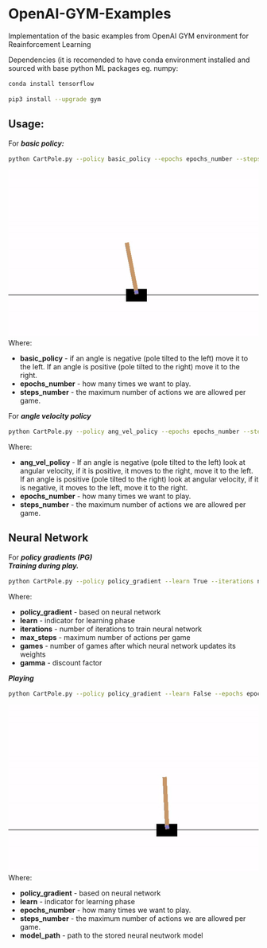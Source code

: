 # OpenAI-GYM-Examples
Implementation of the basic examples from OpenAI GYM environment for Reainforcement Learning  

Dependencies (it is recomended to have conda environment installed and sourced with base python ML packages eg. numpy:  
```bash
conda install tensorflow
```  
```bash
pip3 install --upgrade gym
```  

## Usage:

For ***basic policy:***
```bash
python CartPole.py --policy basic_policy --epochs epochs_number --steps steps_number
```  
![Alt Text](https://github.com/amasend/OpenAI-GYM-Examples/blob/master/Cart%20Pole%20example/pictures/CartPole_basic.gif)
Where:

 - **basic_policy** - if an angle is negative (pole tilted to the left) move it to the left.  If an angle is positive (pole tilted to the right) move it to the right.
 - **epochs_number** - how many times we want to play.
 - **steps_number** - the maximum number of actions we are allowed per game.

For ***angle velocity policy***
```bash
python CartPole.py --policy ang_vel_policy --epochs epochs_number --steps steps_number
```  
Where:

 - **ang_vel_policy** - If an angle is negative (pole tilted to the left) look at angular velocity, if it is positive, it moves to the right, move it to the left.  
If an angle is positive (pole tilted to the right) look at angular velocity, if it is negative, it moves to the left, move it to the right.   
 - **epochs_number** - how many times we want to play.
 - **steps_number** - the maximum number of actions we are allowed per game.

## Neural Network

For ***policy gradients (PG)***  
***Training during play.***
```bash
python CartPole.py --policy policy_gradient --learn True --iterations number_of_iterations --max_steps number_of_max_steps --games number_of_games --save_iter saving_iteration_number --gamma reward_discount
```  
Where:

 - **policy_gradient** - based on neural network
 - **learn** - indicator for learning phase
 - **iterations** - number of iterations to train neural network
 - **max_steps** - maximum number of actions per game
 - **games** - number of games after which neural network updates its weights
 - **gamma** - discount factor

***Playing***
```bash
python CartPole.py --policy policy_gradient --learn False --epochs epochs_number --steps --model_path path_to_the_nn_modelsteps_number
```  
![Alt Text](https://github.com/amasend/OpenAI-GYM-Examples/blob/master/Cart%20Pole%20example/pictures/CartPole_policy_gradient.gif)
Where:

 - **policy_gradient** - based on neural network
 - **learn** - indicator for learning phase
 - **epochs_number** - how many times we want to play.
 - **steps_number** - the maximum number of actions we are allowed per game.
 - **model_path** - path to the stored neural neutwork model
